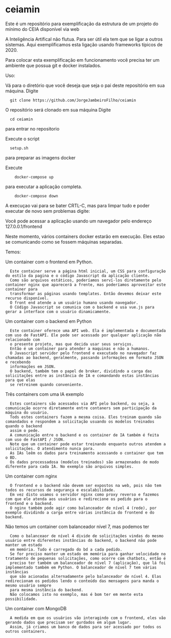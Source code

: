 # ceiamin
Este é um repositório para exemplificação da estrutura de um projeto do mínimo do CEIA disponível via web

A Inteligência Artifical não flutua. Para ser útil ela tem que se ligar a outros sistemas. Aqui exemplificamos esta ligação usando frameworks típicos de 2020.

Para colocar esta exemplificação em funcionamento você precisa ter um ambiente que possua git e docker instalados.

Uso:

  Vá para o diretório que você deseja que seja o pai deste repositório em sua máquina.
  Digite
  
      git clone https://github.com/JorgeJambeiroFilho/ceiamin
  
  O repositório será clonado em sua máquina
  Digite 
  
      cd ceiamin
  para entrar no repositorio
  
  Execute o script 
  
      setup.sh    

   para preparar as imagens docker
   
   Execute 
   
        docker-compose up 
   
   para executar a aplicação completa.

        docker-compose down
   
   A execuçao vai para se bater CRTL-C, mas para limpar tudo e poder executar de novo sem problemas digite:

Você pode acessar a aplicação usando um navegador pelo endereço 127.0.0.1/frontend

Neste momento, vários containers docker estarão em execução. Eles estao se comunicando como se fossem máquinas separadas.

Temos:

  Um container com o frontend em Python.

      Este container serve a página html inicial, um CSS para configuração do estilo da pagina e o código Javascript da aplicação cliente.
      Como são arquivos estáticos, poderíamos serví-los diretamente pelo container nginx que aparecerá a frente, mas poderíamos aproveitar este container para
      transformar as páginas usando templates. Então devemos deixar este recurso disponível.
      O front end atende a um usuário humano usando navegador.
      O Código Javascript se comunica com o backend e usa vue.js para gerar a interface com o usuário dinamicamente.
      
  Um container com o backend em Python
  
      Este container oferece uma API web. Ela é implementada e documentada com uso de FastAPI. Ele pode ser acessado por qualquer aplicação não relacionado com 
      o presente projeto, mas que decida usar seus serviços.
      Então é um container para atender a maquinas e não a humanos.
      O Javascript servidor pelo frontend e executado no navegador faz chamadas ao backend, geralmente, passando informações em formato JSON e recebendo
      informações em JSON.
      O backend, também tem o papel de broker, dividindo a carga das solicitações entre as instância de IA e comandando estas instâncias para que elas 
      se retreinem quando conveniente.
      
  Três containers com uma IA exemplo
  
      Estes containers são acessados via API pelo backend, ou seja, a comunicação ocorre diretamente entre contaners sem participação da máquina do usuário.
      Tods estes containers fazem a mesma coisa. Eles treinam quando são comandados e respondem a solicitação usuando os modelos treinados quando o backend
      assim o pede.
      A comunicação entre o backend e os container de IA também é feita com uso de FastAPI / JSON.
      Note que um container pode estar treinando enquanto outros atendem a solicitações. O atendimento nunca para.
      As IAs leêm os dados para treinamento acessando o container que tem o BD.
      Os dados processadosa (modelos treinados) são armazenados de modo diferente para cada IA. No exemplo são arquivos simples.
      
  Um container com nginx
  
      O frontend e o backend não devem ser expostos na web, pois não tem todos os recursos de segurança e escalabilidade.
      Em vez disto usamos o servidor nginx como proxy reverso e fazemos com que ele atenda aos usuários e redirecione os pedido para o frontend e o backend.
      O nginx também pode agir como balanceador de nível 4 (rede), por exemplo dividindo a carga entre várias instância do frontend e do backend.
      
      
  Não temos um container com balanceador nível 7, mas podemos ter    
      
      Como o balanceaor de nível 4 divide de solicitações vindas do mesmo usuário entre diferentes instâncias do backend, o backend não pode manter um estado 
      em memória. Tudo é carregado do bd a cada pedido.
      Se for preciso manter um estado em memória para ganhar velocidade no tratamento de pequenas solicitações, como ocorre com chatbots, então é
      preciso ter também um balanceador de nível 7 (aplicação), que lá foi implementado também em Python. O balanceador de nível 7 tem várias instâncias
      que são acionadas alternadamente pelo balanceador de nível 4. Elas redirecionam os pedidos lendo o conteúdo das mensagens para manda o mesmo usuário sempre
      para mesma instância do backend.
      Não colocamos isto no exemplo, mas é bom ter em mente esta possibilidade.
      
  Um container com MongoDB
  
      A medida em que os usuários vão interagindo com o frontend, eles vão gerando dados que precisam ser gurdados em algum lugar.
      Assim, já criamos um banco de dados para ser acessado por todos os outros containers.
      
      
      
      
      




